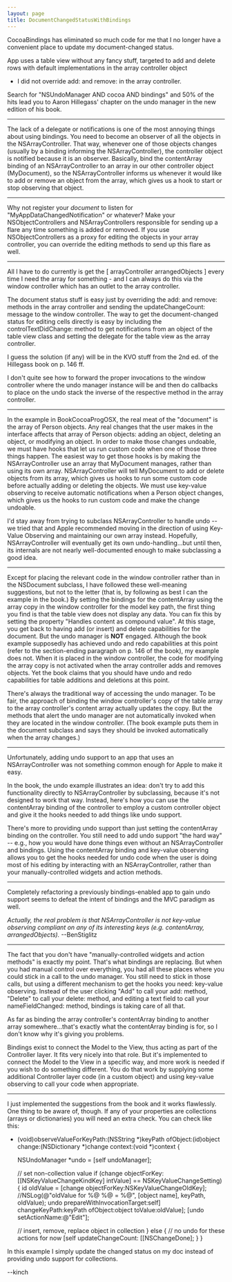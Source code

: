 ```yaml
---
layout: page
title: DocumentChangedStatusWithBindings
---
```


CocoaBindings has eliminated so much code for me that I no longer have a convenient place to update my document-changed status.

App uses a table view without any fancy stuff, targeted to add and delete rows with default implementations in the array controller object
- I did not override add: and remove: in the array controller.

Search for "NSUndoManager AND cocoa AND bindings" and 50% of the hits lead you to Aaron Hillegass' chapter on the undo manager in the new edition of his book.

----

The lack of a delegate or notifications is one of the most annoying things about using bindings. You need to become an observer of all the objects in the NSArrayController. That way, whenever one of those objects changes (usually by a binding informing the NSArrayController), the controller object is notified because it is an observer. Basically, bind the contentArray binding of an NSArrayController to an array in our other controller object (MyDocument), so the NSArrayController informs us whenever it would like to add or remove an object from the array, which gives us a hook to start or stop observing that object.

----

Why not register your *document* to listen for "MyAppDataChangedNotification" or whatever? Make your NSObjectControllers and NSArrayControllers responsible for sending up a flare any time something is added or removed. If you use NSObjectControllers as a proxy for editing the objects in your array controller, you can override the editing methods to send up this flare as well.

----

All I have to do currently is get the [ arrayController arrangedObjects ] every time I need the array for something - and I can always do this via the window controller which has an outlet to the array controller.

The document status stuff is easy just by overriding the add: and remove: methods in the array controller and sending the updateChangeCount: message to the window controller. The way to get the document-changed status for editing cells directly is easy by including the controlTextDidChange: method to get notifications from an object of the table view class and setting the delegate for the table view as the array controller.

I guess the solution (if any) will be in the KVO stuff from the 2nd ed. of the Hillegass book on p. 146 ff.

I don't quite see how to forward the proper invocations to the window controller where the undo manager instance will be and then do callbacks to place on the undo stack the inverse of the respective method in the array controller.

----

In the example in BookCocoaProgOSX, the real meat of the "document" is the array of Person objects. Any real changes that the user makes in the interface affects that array of Person objects: adding an object, deleting an object, or modifying an object. In order to make those changes undoable, we must have hooks that let us run custom code when one of those three things happen. The easiest way to get those hooks is by making the NSArrayController use an array that MyDocument manages, rather than using its own array. NSArrayController will tell MyDocument to add or delete objects from its array, which gives us hooks to run some custom code before actually adding or deleting the objects. We must use key-value observing to receive automatic notifications when a Person object changes, which gives us the hooks to run custom code and make the change undoable.

I'd stay away from trying to subclass NSArrayController to handle undo -- we tried that and  Apple recommended moving in the direction of using Key-Value Observing and maintaining our own array instead. Hopefully, NSArrayController will eventually get its own undo-handling...but until then, its internals are not nearly well-documented enough to make subclassing a good idea.

----

Except for placing the relevant code in the window controller rather than in the NSDocument subclass, I have followed these well-meaning suggestions, but not to the letter (that is, by following as best I can the example in the book.) By setting the bindings for the contentArray using the array copy in the window controller for the model key path, the first thing you find is that the table view does not display any data. You can fix this by setting the property "Handles content as compound value". At this stage, you get back to having add (or insert) and delete capabilities for the document. But the undo manager is **NOT** engaged. Although the book example supposedly has achieved undo and redo capabilities at this point (refer to the section-ending paragraph on p. 146 of the book), my example does not. When it is placed in the window controller, the code for modifying the array copy is not activated when the array controller adds and removes objects. Yet the book claims that you should have undo and redo capabilities for table additions and deletions at this point.

There's always the traditional way of accessing the undo manager. To be fair, the approach of binding the window controller's copy of the table array to the array controller's content array actually updates the copy. But the methods that alert the undo manager are not automatically invoked when they are located in the window controller. (The book example puts them in the document subclass and says they should be invoked automatically when the array changes.)

----

Unfortunately, adding undo support to an app that uses an NSArrayController was not something common enough for Apple to make it easy.

In the book, the undo example illustrates an idea: don't try to add this functionality directly to NSArrayController by subclassing, because it's not designed to work that way. Instead, here's how you can use the contentArray binding of the controller to employ a custom controller object and give it the hooks needed to add things like undo support.

There's more to providing undo support than just setting the contentArray binding on the controller. You still need to add undo support "the hard way" -- e.g., how you would have done things even without an NSArrayController and bindings. Using the contentArray binding and key-value observing allows you to get the hooks needed for undo code when the user is doing most of his editing by interacting with an NSArrayController, rather than your manually-controlled widgets and action methods.

----

Completely refactoring a previously bindings-enabled app to gain undo support seems to defeat the intent of bindings and the MVC paradigm as well.

*Actually, the real problem is that NSArrayController is not key-value observing compliant on any of its interesting keys (e.g. contentArray, arrangedObjects).* --BenStiglitz

----

The fact that you don't have "manually-controlled widgets and action methods" is exactly my point. That's what bindings are replacing. But when you had manual control over everything, you had all these places where you could stick in a call to the undo manager. You still need to stick in those calls, but using a different mechanism to get the hooks you need: key-value observing. Instead of the user clicking "Add" to call your add: method, "Delete" to call your delete: method, and editing a text field to call your nameFieldChanged: method, bindings is taking care of all that.

As far as binding the array controller's contentArray binding to another array somewhere...that's exactly what the contentArray binding is for, so I don't know why it's giving you problems.

Bindings exist to connect the Model to the View, thus acting as part of the Controller layer. It fits very nicely into that role. But it's implemented to connect the Model to the View in a specific way, and more work is needed if you wish to do something different. You do that work by supplying some additional Controller layer code (in a custom object) and using key-value observing to call your code when appropriate.

----

I just implemented the suggestions from the book and it works flawlessly.  One thing to be aware of, though.  If any of your properties are collections (arrays or dictionaries) you will need an extra check.  You can check like this:

    
- (void)observeValueForKeyPath:(NSString *)keyPath
					  ofObject:(id)object
						change:(NSDictionary *)change
					   context:(void *)context {
					   
	NSUndoManager *undo = [self undoManager];
	
	// set non-collection value
	if (change objectForKey:[[NSKeyValueChangeKindKey] intValue] == NSKeyValueChangeSetting) {
		id oldValue = [change objectForKey:NSKeyValueChangeOldKey];
		//NSLog(@"oldValue for %@ %@ = %@", [object name], keyPath, oldValue);
		undo prepareWithInvocationTarget:self] changeKeyPath:keyPath
			ofObject:object
			toValue:oldValue];
		[undo setActionName:@"Edit"];
		
	// insert, remove, replace object in collection
	} else {
		// no undo for these actions for now
		[self updateChangeCount: [[NSChangeDone];
	}
}



In this example I simply update the changed status on my doc instead of providing undo support for collections.

--kinch

